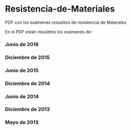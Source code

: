 # Resistencia-de-Materiales
PDF con los exámenes resueltos de resistencia de Materales

En el PDF están resuletos los exámenes de:

### Junio de 2016
### Diciembre de 2015
### Junio de 2015
### Diciembre de 2014
### Junio de 2014
### Diciembre de 2013
### Mayo de 2013
